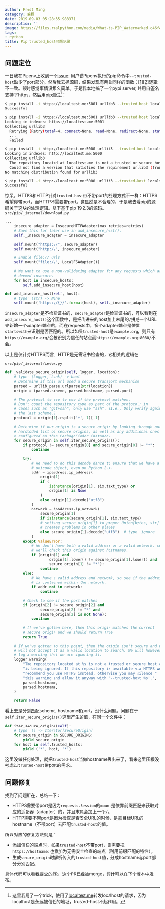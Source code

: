 ```yaml
---
author: Frost Ming
category: 编程
date: 2019-09-03 05:28:35.983371
description: ''
image: https://files.realpython.com/media/What-is-PIP_Watermarked.c46f49dc33f9.jpg
tags:
- Python
title: Pip trusted_host问题记录
---
```


## 问题定位

一日我在Pipenv上收到一个[issue](https://github.com/pypa/pipenv/issues/3841): 用户说Pipenv执行的pip命令中`--trusted-host`缺少了port部分。然后我去扒源码，结果发现有两处同样的函数：[[1]](https://github.com/pypa/pipenv/blob/3b9b7172293169ad5ce0b7be77e6f27e3dbcde7b/pipenv/utils.py#L266)[[2]](
https://github.com/pypa/pipenv/blob/3b9b7172293169ad5ce0b7be77e6f27e3dbcde7b/pipenv/vendor/requirementslib/utils.py#L283)逻辑不一致。顿时感觉事情没那么简单。于是我本地搞了一个pypi server, 并用自签名支持了https，然后用pip测试[^1]：

```bash
$ pip install -i https://localtest.me:5001 urllib3 --trusted-host localtest.me:5001
Successful

$ pip install -i https://localtest.me:5001 urllib3 --trusted-host localtest.me
Looking in indexes: https://localtest.me:5001
Collecting urllib3
  Retrying (Retry(total=4, connect=None, read=None, redirect=None, status=None)) after connection broken by 'SSLError(SSLCertVerificationError(1, '[SSL: CERTIFICATE_VERIFY_FAILED] certificate verify failed: unable to get local issuer certificate (_ssl.c:1076)'))': /urllib3/
  ...
  Failed

$ pip install -i http://localtest.me:5000 urllib3 --trusted-host localtest.me:5000
Looking in indexes: http://localtest.me:5000
Collecting urllib3
  The repository located at localtest.me is not a trusted or secure host and is being ignored. If this repository is available via HTTPS we recommend you use HTTPS instead, otherwise you may silence this warning and allow it anyway with '--trusted-host localtest.me'.
  Could not find a version that satisfies the requirement urllib3 (from versions: )
No matching distribution found for urllib3

$ pip install -i http://localtest.me:5000 urllib3 --trusted-host localtest.me
Successful
```

惊呆，HTTPS和HTTP针对`trusted-host`带不带port的处理方式不一样：HTTPS希望你带port，而HTTP不需要带port。这显然是不合理的，于是我去看pip的源码关于这块的处理逻辑。以下基于pip 19.2.3的源码。
`src/pip/_internal/download.py`

```python
...
    insecure_adapter = InsecureHTTPAdapter(max_retries=retries)
    # Save this for later use in add_insecure_host().
    self._insecure_adapter = insecure_adapter

    self.mount("https://", secure_adapter)
    self.mount("http://", insecure_adapter)

    # Enable file:// urls
    self.mount("file://", LocalFSAdapter())

    # We want to use a non-validating adapter for any requests which are
    # deemed insecure.
    for host in insecure_hosts:
        self.add_insecure_host(host)

def add_insecure_host(self, host):
    # type: (str) -> None
    self.mount('https://{}/'.format(host), self._insecure_adapter)
```
`insecure_adapter`是不检查证书的，`secure_adapter`是检查证书的，可以看到在`add_insecure_host()`这个函数中，是把传进来的host加上末尾的`/`拼成一个URL来新增一个adapter端点的，而在requests中，多个adapter端点是依靠`startswith`来识别是否匹配的。所以如果`trusted-host`是`example.org`，则只有`https://example.org/`会被识别为信任的站点而`https://example.org:8080/`不会。

以上是仅针对HTTPS而言，HTTP是无需证书检查的，它相关的逻辑在

`src/pip/_internal/index.py`

```python
def _validate_secure_origin(self, logger, location):
    # type: (Logger, Link) -> bool
    # Determine if this url used a secure transport mechanism
    parsed = urllib_parse.urlparse(str(location))
    origin = (parsed.scheme, parsed.hostname, parsed.port)

    # The protocol to use to see if the protocol matches.
    # Don't count the repository type as part of the protocol: in
    # cases such as "git+ssh", only use "ssh". (I.e., Only verify against
    # the last scheme.)
    protocol = origin[0].rsplit('+', 1)[-1]

    # Determine if our origin is a secure origin by looking through our
    # hardcoded list of secure origins, as well as any additional ones
    # configured on this PackageFinder instance.
    for secure_origin in self.iter_secure_origins():
        if protocol != secure_origin[0] and secure_origin[0] != "*":
            continue

        try:
            # We need to do this decode dance to ensure that we have a
            # unicode object, even on Python 2.x.
            addr = ipaddress.ip_address(
                origin[1]
                if (
                    isinstance(origin[1], six.text_type) or
                    origin[1] is None
                )
                else origin[1].decode("utf8")
            )
            network = ipaddress.ip_network(
                secure_origin[1]
                if isinstance(secure_origin[1], six.text_type)
                # setting secure_origin[1] to proper Union[bytes, str]
                # creates problems in other places
                else secure_origin[1].decode("utf8")  # type: ignore
            )
        except ValueError:
            # We don't have both a valid address or a valid network, so
            # we'll check this origin against hostnames.
            if (origin[1] and
                    origin[1].lower() != secure_origin[1].lower() and
                    secure_origin[1] != "*"):
                continue
        else:
            # We have a valid address and network, so see if the address
            # is contained within the network.
            if addr not in network:
                continue

        # Check to see if the port patches
        if (origin[2] != secure_origin[2] and
                secure_origin[2] != "*" and
                secure_origin[2] is not None):
            continue

        # If we've gotten here, then this origin matches the current
        # secure origin and we should return True
        return True

    # If we've gotten to this point, then the origin isn't secure and we
    # will not accept it as a valid location to search. We will however
    # log a warning that we are ignoring it.
    logger.warning(
        "The repository located at %s is not a trusted or secure host and "
        "is being ignored. If this repository is available via HTTPS we "
        "recommend you use HTTPS instead, otherwise you may silence "
        "this warning and allow it anyway with '--trusted-host %s'.",
        parsed.hostname,
        parsed.hostname,
    )

    return False
```
看上去是分别匹配scheme, hostname和port，没什么问题。问题在于`self.iter_secure_origins()`这里产生的值，在同一个文件中：
```python
def iter_secure_origins(self):
    # type: () -> Iterator[SecureOrigin]
    for secure_origin in SECURE_ORIGINS:
        yield secure_origin
    for host in self.trusted_hosts:
        yield ('*', host, '*')
 ```
 这里没做任何处理，就把`trusted-host`当做hostname丢出来了，看来这里压根没考虑过`trusted-host`带port的需求。
 
 ## 问题修复
 
 找到了问题所在，总结一下：
 
 * HTTPS需要带port是因为`requests.Session`的`mount`是依靠前缀匹配来获取对应的适配器（adapter）的，并且末尾会加上一个`/`。
 * HTTP需要不带port是因为检查是否安全URL的时候，是拿目标URL的hostname（不带port）去匹配`trusted-host`的值。

所以对应的修复方法就是：

* 添加信任的端点时，如果`trusted-host`不带port，则需要把`https://hostname:`也添加为无需安全检查的端点（利用前缀匹配的特性）。
* 生成`secure_origin`时解析传入的`trusted-host`值，分成hostname与port部分分别匹配。

具体代码可以看[我提交的PR](https://github.com/pypa/pip/pull/6909)，这个PR已经被merge，预计可以在下个版本中发布。

[^1]: 这里我用了一个trick，使用了[localtest.me](http://localtest.me)转发localhost的请求，因为localhost是永远被信任的地址，trusted-host不起作用。
